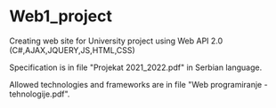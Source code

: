 # Web1_project
Creating web site for University project using Web API 2.0 (C#,AJAX,JQUERY,JS,HTML,CSS)

Specification is in file "Projekat 2021_2022.pdf" in Serbian language.

Allowed technologies and frameworks are in file "Web programiranje - tehnologije.pdf".
